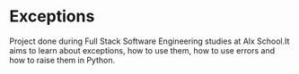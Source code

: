 # Exceptions
Project done during Full Stack Software Engineering studies at Alx School.It aims to learn about exceptions, how to use them, how to use errors and how to raise them in Python.
